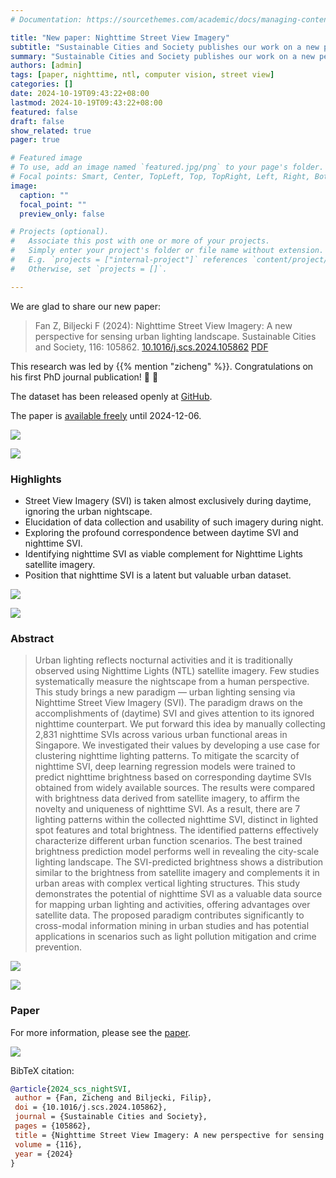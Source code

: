 ```yaml
---
# Documentation: https://sourcethemes.com/academic/docs/managing-content/

title: "New paper: Nighttime Street View Imagery"
subtitle: "Sustainable Cities and Society publishes our work on a new perspective for sensing urban lighting landscape."
summary: "Sustainable Cities and Society publishes our work on a new perspective for sensing urban lighting landscape."
authors: [admin]
tags: [paper, nighttime, ntl, computer vision, street view]
categories: []
date: 2024-10-19T09:43:22+08:00
lastmod: 2024-10-19T09:43:22+08:00
featured: false
draft: false
show_related: true
pager: true

# Featured image
# To use, add an image named `featured.jpg/png` to your page's folder.
# Focal points: Smart, Center, TopLeft, Top, TopRight, Left, Right, BottomLeft, Bottom, BottomRight.
image:
  caption: ""
  focal_point: ""
  preview_only: false

# Projects (optional).
#   Associate this post with one or more of your projects.
#   Simply enter your project's folder or file name without extension.
#   E.g. `projects = ["internal-project"]` references `content/project/deep-learning/index.md`.
#   Otherwise, set `projects = []`.

---
```


We are glad to share our new paper:

> Fan Z, Biljecki F (2024): Nighttime Street View Imagery: A new perspective for sensing urban lighting landscape. Sustainable Cities and Society, 116: 105862. [<i class="ai ai-doi-square ai"></i> 10.1016/j.scs.2024.105862](https://doi.org/10.1016/j.scs.2024.105862) [<i class="far fa-file-pdf"></i> PDF](/publication/2024-scs-night-svi/2024-scs-night-svi.pdf)</i>

This research was led by {{% mention "zicheng" %}}.
Congratulations on his first PhD journal publication! :raised_hands: :clap:

The dataset has been released openly at [GitHub](https://github.com/fzc961020/Nighttime-SVI).

The paper is [available freely](https://authors.elsevier.com/a/1jy7F7sfVZE4FF) until 2024-12-06.

![](1.png)

![](2.png)


### Highlights

+ Street View Imagery (SVI) is taken almost exclusively during daytime, ignoring the urban nightscape.
+ Elucidation of data collection and usability of such imagery during night.
+ Exploring the profound correspondence between daytime SVI and nighttime SVI.
+ Identifying nighttime SVI as viable complement for Nighttime Lights satellite imagery.
+ Position that nighttime SVI is a latent but valuable urban dataset.

![](3.png)

![](4.png)


### Abstract

> Urban lighting reflects nocturnal activities and it is traditionally observed using Nighttime Lights (NTL) satellite imagery. Few studies systematically measure the nightscape from a human perspective. This study brings a new paradigm — urban lighting sensing via Nighttime Street View Imagery (SVI). The paradigm draws on the accomplishments of (daytime) SVI and gives attention to its ignored nighttime counterpart. We put forward this idea by manually collecting 2,831 nighttime SVIs across various urban functional areas in Singapore. We investigated their values by developing a use case for clustering nighttime lighting patterns. To mitigate the scarcity of nighttime SVI, deep learning regression models were trained to predict nighttime brightness based on corresponding daytime SVIs obtained from widely available sources. The results were compared with brightness data derived from satellite imagery, to affirm the novelty and uniqueness of nighttime SVI. As a result, there are 7 lighting patterns within the collected nighttime SVI, distinct in lighted spot features and total brightness. The identified patterns effectively characterize different urban function scenarios. The best trained brightness prediction model performs well in revealing the city-scale lighting landscape. The SVI-predicted brightness shows a distribution similar to the brightness from satellite imagery and complements it in urban areas with complex vertical lighting structures. This study demonstrates the potential of nighttime SVI as a valuable data source for mapping urban lighting and activities, offering advantages over satellite data. The proposed paradigm contributes significantly to cross-modal information mining in urban studies and has potential applications in scenarios such as light pollution mitigation and crime prevention.

![](5.png)

![](6.png)

### Paper 

For more information, please see the [paper](/publication/2024-scs-night-svi/).

[![](page-one.png)](/publication/2024-scs-night-svi/)

BibTeX citation:
```bibtex
@article{2024_scs_nightSVI,
 author = {Fan, Zicheng and Biljecki, Filip},
 doi = {10.1016/j.scs.2024.105862},
 journal = {Sustainable Cities and Society},
 pages = {105862},
 title = {Nighttime Street View Imagery: A new perspective for sensing urban lighting landscape},
 volume = {116},
 year = {2024}
}
```
